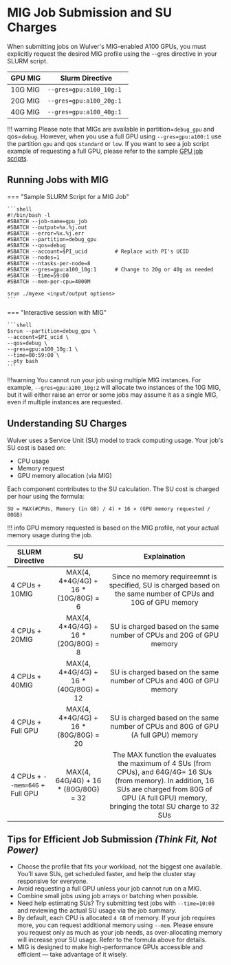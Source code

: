 # MIG Job Submission and SU Charges

When submitting jobs on Wulver's MIG-enabled A100 GPUs, you must explicitly request the desired MIG profile using the --gres directive in your SLURM script.

| GPU MIG |          Slurm Directive           | 
|---------|:----------------------------------:|
| 10G MIG |      `--gres=gpu:a100_10g:1 `      |
| 20G MIG |      `--gres=gpu:a100_20g:1 `      |
| 40G MIG |      `--gres=gpu:a100_40g:1 `      |


!!! warning
    Please note that MIGs are available in partition=`debug_gpu` and qos=`debug`. However, when you use a full GPU using `--gres=gpu:a100:1` use the partition `gpu` and qos `standard` or `low`. If you want to see a job script example of requesting a full GPU, please refer to the sample [GPU job scripts](../Software/slurm/index.md/#submitting-jobs-on-gpu-nodes).

## Running Jobs with MIG

=== "Sample SLURM Script for a MIG Job"

    ```shell
    #!/bin/bash -l
    #SBATCH --job-name=gpu_job
    #SBATCH --output=%x.%j.out
    #SBATCH --error=%x.%j.err
    #SBATCH --partition=debug_gpu
    #SBATCH --qos=debug
    #SBATCH --account=$PI_ucid         # Replace with PI's UCID
    #SBATCH --nodes=1
    #SBATCH --ntasks-per-node=8
    #SBATCH --gres=gpu:a100_10g:1      # Change to 20g or 40g as needed
    #SBATCH --time=59:00
    #SBATCH --mem-per-cpu=4000M
    
    srun ./myexe <input/output options>
    ```

=== "Interactive session with MIG"

    ```shell
    $srun --partition=debug_gpu \
    --account=$PI_ucid \
    --qos=debug \
    --gres=gpu:a100_10g:1 \
    --time=00:59:00 \
    --pty bash
    ```

!!!warning
    You cannot run your job using multiple MIG instances. For example, `--gres=gpu:a100_10g:2` will allocate two instances of the 10G MIG, but it will either raise an error or some jobs may assume it as a single MIG, even if multiple instances are requested.

## Understanding SU Charges

Wulver uses a Service Unit (SU) model to track computing usage. Your job's SU cost is based on:

- CPU usage
- Memory request
- GPU memory allocation (via MIG)

Each component contributes to the SU calculation. The SU cost is charged per hour using the formula:

```
SU = MAX(#CPUs, Memory (in GB) / 4) + 16 × (GPU memory requested / 80GB)
```

!!! info
    GPU memory requested is based on the MIG profile, not your actual memory usage during the job.


| SLURM Directive            |    SU     |      Explaination |
|---------------------|:---------:|:---------:|
| 4 CPUs + 10MIG     |  MAX(4, 4*4G/4G) + 16 * (10G/80G) = 6  |     Since no memory requireemnt is specified, SU is charged based on the same number of CPUs and 10G of GPU memory      |
| 4 CPUs + 20MIG      |  MAX(4, 4*4G/4G) + 16 * (20G/80G) = 8 |    SU is charged based on the same number of CPUs and 20G of GPU memory         |
| 4 CPUs + 40MIG     |  MAX(4, 4*4G/4G) + 16 * (40G/80G) = 12 |   SU is charged based on the same number of CPUs and 40G of GPU memory          |
| 4 CPUs + Full GPU      |  MAX(4, 4*4G/4G) + 16 * (80G/80G) = 20 |  SU is charged based on the same number of CPUs and 80G of GPU (A full GPU) memory            |
| 4 CPUs + `--mem=64G` + Full GPU      |  MAX(4, 64G/4G) + 16 * (80G/80G) = 32 |  The MAX function the evaluates the maximum of 4 SUs (from CPUs), and 64G/4G= 16 SUs (from memory). In addition, 16 SUs are charged from 80G of GPU (A full GPU) memory, bringing the total SU charge to 32 SUs  |


## Tips for Efficient Job Submission ***(Think Fit, Not Power)***

- Choose the profile that fits your workload, not the biggest one available. You’ll save SUs, get scheduled faster, and help the cluster stay responsive for everyone.
- Avoid requesting a full GPU unless your job cannot run on a MIG.
- Combine small jobs using job arrays or batching when possible.
- Need help estimating SUs? Try submitting test jobs with `--time=10:00` and reviewing the actual SU usage via the job summary.
- By default, each CPU is allocated `4 GB` of memory. If your job requires more, you can request additional memory using `--mem`. Please ensure you request only as much as your job needs, as over-allocating memory will increase your SU usage. Refer to the formula above for details.
- MIG is designed to make high-performance GPUs accessible and efficient — take advantage of it wisely.
